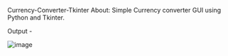 
Currency-Converter-Tkinter
About:
Simple Currency converter GUI using Python and Tkinter.

Output -

![image](https://user-images.githubusercontent.com/68984949/190388419-31f9ccc9-557a-4b54-bbcb-abebe6578b71.png)
